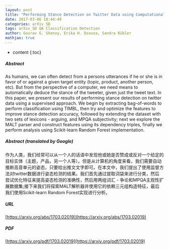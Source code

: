 ```yaml
---
layout: post
title: "Performing Stance Detection on Twitter Data using Computational Linguistics Techniques"
date: 2017-03-06 18:44:49
categories: arXiv_SD
tags: arXiv_SD QA Classification Detection
author: Gourav G. Shenoy, Erika H. Dsouza, Sandra Kübler
mathjax: true
---
```


* content
{:toc}

##### Abstract
As humans, we can often detect from a persons utterances if he or she is in favor of or against a given target entity (topic, product, another person, etc). But from the perspective of a computer, we need means to automatically deduce the stance of the tweeter, given just the tweet text. In this paper, we present our results of performing stance detection on twitter data using a supervised approach. We begin by extracting bag-of-words to perform classification using TIMBL, then try and optimize the features to improve stance detection accuracy, followed by extending the dataset with two sets of lexicons - arguing, and MPQA subjectivity; next we explore the MALT parser and construct features using its dependency triples, finally we perform analysis using Scikit-learn Random Forest implementation.

##### Abstract (translated by Google)
作为人类，我们经常可以从一个人的话语中发现他或她是否赞成或反对一个给定的目标实体（主题，产品，另一个人等）。但是从计算机的角度来看，我们需要自动推断高音单元的姿态，只要给出推文文字即可。在本文中，我们提出了使用监督方法对twitter数据进行姿态检测的结果。我们首先通过提取词袋来进行分类，然后尝试优化特征来提高姿态检测的准确性，然后用两组词汇 - 争论和MPQA主观性扩展数据集;接下来我们将探索MALT解析器并使用它的依赖三元组构造特征，最后我们使用Scikit-learn Random Forest实现进行分析。

##### URL
[https://arxiv.org/abs/1703.02019](https://arxiv.org/abs/1703.02019)

##### PDF
[https://arxiv.org/pdf/1703.02019](https://arxiv.org/pdf/1703.02019)

